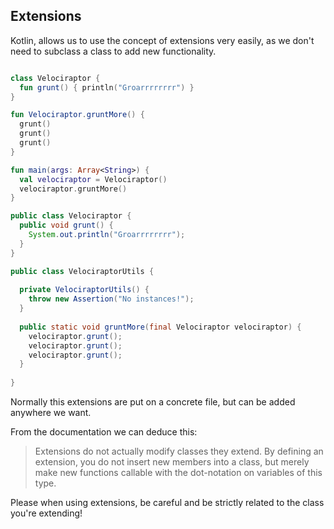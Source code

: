 ## Extensions

Kotlin, allows us to use the concept of extensions very easily, as we don't need to subclass a class to add
new functionality.

```kotlin

class Velociraptor {
  fun grunt() { println("Groarrrrrrrr") }
}

fun Velociraptor.gruntMore() {
  grunt()
  grunt()
  grunt()
}

fun main(args: Array<String>) {
  val velociraptor = Velociraptor()
  velociraptor.gruntMore()
}

```

```java
public class Velociraptor {
  public void grunt() {
    System.out.println("Groarrrrrrrr");
  }
}

public class VelociraptorUtils {
  
  private VelociraptorUtils() {
    throw new Assertion("No instances!");
  }
  
  public static void gruntMore(final Velociraptor velociraptor) {
    velociraptor.grunt();
    velociraptor.grunt();
    velociraptor.grunt();
  }
  
}

```

Normally this extensions are put on a concrete file, but can be added anywhere we want.

From the documentation we can deduce this:

> Extensions do not actually modify classes they extend. By defining an extension, you do not insert new members into a class, but merely make new 
functions callable with the dot-notation on variables of this type.

Please when using extensions, be careful and be strictly related to the class you're extending!